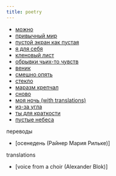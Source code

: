 ```yaml
---
title: poetry
---
```


- [можно](text/mozhno.html)
- [привычный мир](text/privychnyi-mir.html)
- [пустой экран как пустая](text/pustoy-ekran.html)
- [я для себя](text/ya-dlya-sebya.html)
- [кленовый лист](text/klenoviy-list.html)
- [обрывки чьих-то чувств](text/obryvki-chuvstv.html)
- [веник](text/venik.html)
- [смешно опять](text/smeshno-opyat.html)
- [стекло](text/steklo.html)
- [маразм крепчал](text/marazm.html)
- [сново](text/snovo.html)
- [моя ночь (with translations)](text/my-night.html)
- [из-за угла](text/iz-za-ugla.html)
- [ты для краткости](text/ty-dlya-kratkosti.html)
- [пустые небеса](text/pustye-nebesa.html)

переводы

- [осенедень (Райнер Мария Рильке)]

translations

- [voice from a choir (Alexander Blok)]
